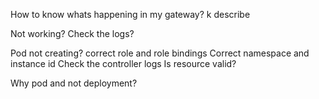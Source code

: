 How to know whats happening in my gateway?
k describe

Not working?
Check the logs?

Pod not creating?
correct role and role bindings
Correct namespace and instance id
Check the controller logs
Is resource valid?

Why pod and not deployment?
